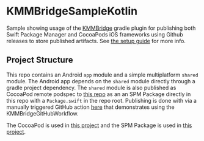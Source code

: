 # KMMBridgeSampleKotlin
Sample showing usage of the [KMMBridge](https://github.com/touchlab/KMMBridge) gradle plugin for publishing both Swift Package Manager and 
CocoaPods iOS frameworks using Github releases to store published artifacts. See [the setup guide](https://github.com/touchlab/KMMBridge/blob/main/docs/DEFAULT_GITHUB_FLOW.md) for more info. 

## Project Structure
This repo contains an Android `app` module and a simple multiplatform `shared` module. The Android app depends on the `shared` module directly through a 
gradle project dependency. The `shared` module is also published as CocoaPod remote podspec to [this repo](https://github.com/touchlab/PublicPodspecs/blob/main/README.md)
as an an SPM Package directly in this repo with a `Package.swift` in the repo root. Publishing is done with via a manually triggered GitHub action [here](https://github.com/touchlab/KMMBridgeSampleKotlin/blob/main/.github/workflows/main.yml) 
that demonstrates using the KMMBridgeGitHubWorkflow. 

The CocoaPod is used in [this project](https://github.com/touchlab/KMMBridgeSampleCocoaPods) and the SPM Package is used in [this project](https://github.com/touchlab/KMMBridgeSampleKotlin).  
